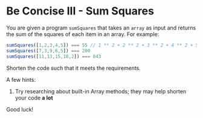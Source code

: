 # Be Concise III - Sum Squares

You are given a program ```sumSquares``` that takes an ```array``` as input and returns the sum of the squares of each item in an array.  For example:

```javascript
sumSquares([1,2,3,4,5]) === 55 // 1 ** 2 + 2 ** 2 + 3 ** 2 + 4 ** 2 + 5 ** 2
sumSquares([7,3,9,6,5]) === 200
sumSquares([11,13,15,18,2]) === 843
```

Shorten the code such that it meets the requirements.

A few hints:

1. Try researching about built-in Array methods; they may help shorten your code **a lot**

Good luck!